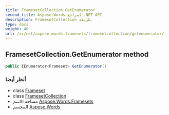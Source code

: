 ```yaml
---
title: FramesetCollection.GetEnumerator
second_title: Aspose.Words لمراجع .NET API
description: FramesetCollection طريقة. 
type: docs
weight: 40
url: /ar/net/aspose.words.framesets/framesetcollection/getenumerator/
---
```

## FramesetCollection.GetEnumerator method

```csharp
public IEnumerator<Frameset> GetEnumerator()
```

### أنظر أيضا

* class [Frameset](../../frameset/)
* class [FramesetCollection](../)
* مساحة الاسم [Aspose.Words.Framesets](../../framesetcollection/)
* المجسم [Aspose.Words](../../../)



